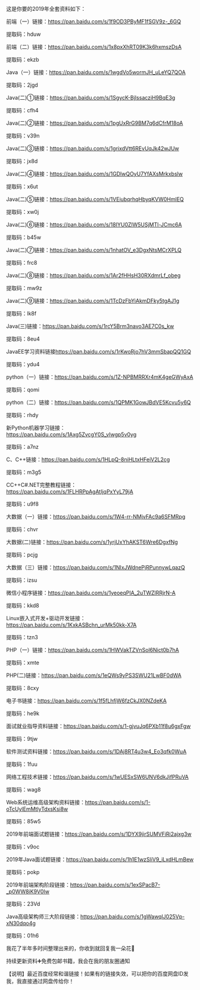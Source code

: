 这是你要的2019年全套资料如下：



前端（一）链接：<https://pan.baidu.com/s/1f9OD3PByMF1fSGV9z-_6GQ> 

提取码：hduw 



前端（二）链接：<https://pan.baidu.com/s/1x8pxXhRT09K3k6hxmszDsA> 

提取码：ekzb 



Java（一）链接：<https://pan.baidu.com/s/1wgdVo5wormJH_uLeYQ7QOA> 

提取码：2jgd 



Java(二)①链接：<https://pan.baidu.com/s/1SgycK-BjIssacziH9BqE3g> 

提取码：cfh4 



Java(二)②链接：<https://pan.baidu.com/s/1pgUxRrG9BM7q6dCfrM18oA> 

提取码：v39n 



Java(二)③链接：<https://pan.baidu.com/s/1grixdVtt6REvUqJk42wJUw> 

提取码：jx8d 



Java(二)④链接：<https://pan.baidu.com/s/1GDlwQOyU7YfAXsMrkxbslw> 

提取码：x6ut 



Java(二)⑤链接：<https://pan.baidu.com/s/1VEiubqrhqHbyqKVW0HmlEQ> 

提取码：xw0j 



Java(二)⑥链接：<https://pan.baidu.com/s/18IYU0ZlW5USjMTl-JCmc6A> 

提取码：b45w 



Java(二)⑦链接：<https://pan.baidu.com/s/1nhatOV_e3DgxNtsMCrXPLQ> 

提取码：frc8 



Java(二)⑧链接：<https://pan.baidu.com/s/1Ar2fHHsH30RXdmrLf_obeg> 

提取码：mw9z 



Java(二)⑨链接：<https://pan.baidu.com/s/1TcDzFbYiAkmDFky5tgAJ1g> 

提取码：lk8f 



Java(三)链接：<https://pan.baidu.com/s/1rcY5Brm3navo3AE7C0s_kw> 

提取码：8eu4  



JavaEE学习资料链接<https://pan.baidu.com/s/1rKwoRjo7hV3mmSbapQQ1GQ> 

提取码：ydu4 



python（一）链接：<https://pan.baidu.com/s/1Z-NPBMRRXr4mK4geGWyAxA> 

提取码：qomi 



python（二）链接：<https://pan.baidu.com/s/1QPMK1GowJBdVE5Kcvu5y6Q> 

提取码：rhdy 



新Python机器学习链接：<https://pan.baidu.com/s/1Axg5ZvcgY0S_vIwgp5v0yg> 

提取码：a7nz 



C、C++链接：<https://pan.baidu.com/s/1HLpQ-8niHLtxHFeiV2L2cg> 

提取码：m3g5 



CC++C#.NET完整教程链接：<https://pan.baidu.com/s/1FLHRPpAgAtIjqPxYyL79jA> 

提取码：u9f8 



大数据（一）链接：<https://pan.baidu.com/s/1W4-rr-NMjvFAc9a6SFMRpg> 

提取码：chvr 



大数据(二)链接：<https://pan.baidu.com/s/1yrjUxYhAKST6Wre6DgxfNg> 

提取码：pcjg 



大数据（三）链接：<https://pan.baidu.com/s/1NIxJWdnePjRPunnywLqazQ> 

提取码：izsu 



微信小程序链接：<https://pan.baidu.com/s/1yeoeqPIA_2uTWZlRRjrN-A> 

提取码：kkd8 



Linux嵌入式开发+驱动开发链接：<https://pan.baidu.com/s/1KxkASBchn_urMk50kk-X7A> 

提取码：tzn3 



PHP（一）链接：<https://pan.baidu.com/s/1HWVakTZVnSol6Nict0b7hA> 

提取码：xmte 



PHP(二)链接：<https://pan.baidu.com/s/1eQWs9yPS3SWU21LwBF0dWA> 

提取码：8cxy 



电子书链接：<https://pan.baidu.com/s/1f5fLhfjW6fzCkJX0NZdeKA> 

提取码：he9k 



面试就业指导资料链接：<https://pan.baidu.com/s/1-gjvuJq6PXb11f8u6gxFgw> 

提取码：9tjw 



软件测试资料链接：<https://pan.baidu.com/s/1DAj8RT4u3w4_Eo3qfk0WuA> 

提取码：1fuu 



网络工程技术链接：<https://pan.baidu.com/s/1wUESxSW6UNV6dkJifPRuVA> 

提取码：wag8 



Web系统运维高级架构资料链接：<https://pan.baidu.com/s/1-oTcUylEmMtlyTdxsKsi8w> 

提取码：85w5 



2019年前端面试题链接：<https://pan.baidu.com/s/1DYX9jirSUMVFiRi2ajxg3w> 

提取码：v9oc 



2019年Java面试题链接：<https://pan.baidu.com/s/1h1E1wzSliV9_iLxdHLmBew> 

提取码：pokp 



2019年前端架构阶段链接：<https://pan.baidu.com/s/1exSPacB7-_p0WW8iK9V0Iw> 

提取码：23Vd  



Java高级架构师三大阶段链接：<https://pan.baidu.com/s/1gWawqlJ025Vp-xN30dqo4g> 

提取码：01h6  



我花了半年多时间整理出来的，你收到就回复我一朵花🌹



持续更新资料➕免费包邮书籍，我会在我的朋友圈通知



 【说明】最近百度经常和谐链接！如果有的链接失效，可以把你的百度网盘ID发我，我直接通过网盘传给你！  